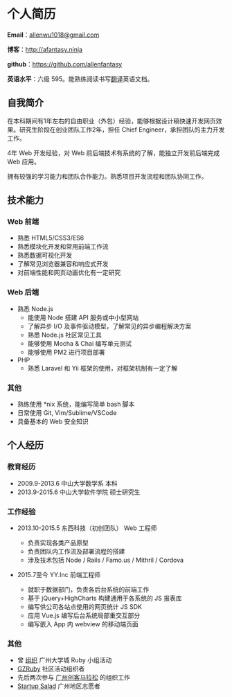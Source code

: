 个人简历
======================

**Email**：allenwu1018@gmail.com

**博客**：http://afantasy.ninja

**github**：https://github.com/allenfantasy

**英语水平**：六级 595。能熟练阅读书写[翻译](https://github.com/allenfantasy/mithril-doc-cn)英语文档。

## 自我简介

在本科期间有1年左右的自由职业（外包）经验，能够根据设计稿快速开发网页效果。研究生阶段在创业团队工作2年，担任 Chief Engineer，承担团队的主力开发工作。

4年 Web 开发经验，对 Web 前后端技术有系统的了解，能独立开发前后端完成 Web 应用。

拥有较强的学习能力和团队合作能力。熟悉项目开发流程和团队协同工作。

## 技术能力

### Web 前端

* 熟悉 HTML5/CSS3/ES6
* 熟悉模块化开发和常用前端工作流
* 熟悉数据可视化开发
* 了解常见浏览器兼容和响应式开发
* 对前端性能和网页动画优化有一定研究

### Web 后端

* 熟悉 Node.js
  * 能使用 Node 搭建 API 服务或中小型网站
  * 了解异步 I/O 及事件驱动模型，了解常见的异步编程解决方案
  * 熟悉 Node.js 社区常见工具
  * 能够使用 Mocha & Chai 编写单元测试
  * 能够使用 PM2 进行项目部署
* PHP
  * 熟悉 Laravel 和 Yii 框架的使用，对框架机制有一定了解

### 其他

* 熟练使用 *nix 系统，能编写简单 bash 脚本
* 日常使用 Git, Vim/Sublime/VSCode
* 具备基本的 Web 安全知识

## 个人经历

### 教育经历

* 2009.9-2013.6 中山大学数学系 本科
* 2013.9-2015.6 中山大学软件学院 硕士研究生

### 工作经验

* 2013.10-2015.5 东西科技（初创团队） Web 工程师
  * 负责实现各类产品原型
  * 负责团队内工作流及部署流程的搭建
  * 涉及技术包括 Node / Rails / Famo.us / Mithril / Cordova
  
* 2015.7至今 YY.Inc 前端工程师
  * 就职于数据部门，负责各后台系统的前端工作
  * 基于 jQuery+HighCharts 构建通用于各系统的 JS 报表库
  * 编写供公司各站点使用的网页统计 JS SDK
  * 应用 Vue.js 编写后台系统局部重交互部分
  * 编写嵌入 App 内 webview 的移动端页面
  
### 其他

* 曾 [组织](https://ruby-china.org/topics/15741) 广州大学城 Ruby 小组活动
* [GZRuby](http://www.gzruby.org) 社区活动组织者
* 先后两次参与 [广州创客马拉松](http://gzhack.io) 的组织工作
* [Startup Salad](http://www.salad.co/) 广州地区志愿者
